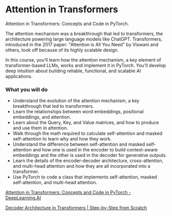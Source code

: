 # Attention in Transformers

Attention in Transformers: Concepts and Code in PyTorch.

The attention mechanism was a breakthrough that led to transformers, the architecture powering large language models like ChatGPT. Transformers, introduced in the 2017 paper: "Attention is All You Need" by Viswani and others, took off because of its highly scalable design.

In this course, you’ll learn how the attention mechanism, a key element of transformer-based LLMs, works and implement it in PyTorch. You'll develop deep intuition about building reliable, functional, and scalable AI applications.

### What you will do

- Understand the evolution of the attention mechanism, a key breakthrough that led to transformers.
- Learn the relationships between word embeddings, positional embeddings, and attention.
- Learn about the Query, Key, and Value matrices, and how to produce and use them in attention.
- Walk through the math required to calculate self-attention and masked self-attention to learn why and how they work.
- Understand the difference between self-attention and masked self-attention and how one is used in the encoder to build context-aware embeddings and the other is used in the decoder for generative outputs.
- Learn the details of the encoder-decoder architecture, cross-attention, and multi-head attention and how they are all incorporated into a transformer.
- Use PyTorch to code a class that implements self-attention, masked self-attention, and multi-head attention.

[Attention in Transformers: Concepts and Code in PyTorch - DeepLearning.AI](https://www.deeplearning.ai/short-courses/attention-in-transformers-concepts-and-code-in-pytorch/)

[Decoder Architecture in Transformers | Step-by-Step from Scratch](https://youtu.be/DFqWPwF0OH0)
